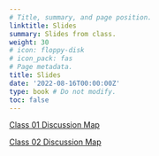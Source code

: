 ```yaml
---
# Title, summary, and page position.
linktitle: Slides
summary: Slides from class.
weight: 30
# icon: floppy-disk
# icon_pack: fas
# Page metadata.
title: Slides
date: '2022-08-16T00:00:00Z'
type: book # Do not modify.
toc: false
---
```


[Class 01 Discussion Map](https://brightspace.lmu.edu/d2l/le/content/217802/viewContent/2634424/View)

[Class 02 Discussion Map](https://brightspace.lmu.edu/d2l/le/content/217802/viewContent/2703167/View)

